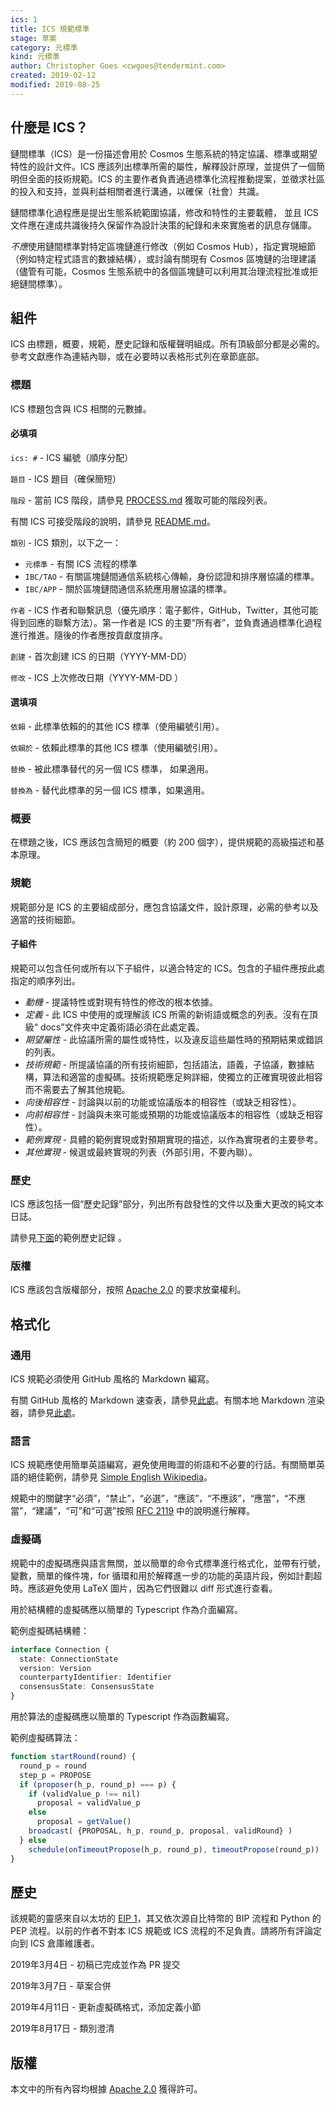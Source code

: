 ```yaml
---
ics: 1
title: ICS 規範標準
stage: 草案
category: 元標準
kind: 元標準
author: Christopher Goes <cwgoes@tendermint.com>
created: 2019-02-12
modified: 2019-08-25
---
```


## 什麼是 ICS？

鏈間標準（ICS）是一份描述會用於 Cosmos 生態系統的特定協議、標準或期望特性的設計文件。ICS 應該列出標準所需的屬性，解釋設計原理，並提供了一個簡明但全面的技術規範。ICS 的主要作者負責通過標準化流程推動提案，並徵求社區的投入和支持，並與利益相關者進行溝通，以確保（社會）共識。

鏈間標準化過程應是提出生態系統範圍協議，修改和特性的主要載體， 並且 ICS 文件應在達成共識後持久保留作為設計決策的紀錄和未來實施者的訊息存儲庫。

*不應*使用鏈間標準對特定區塊鏈進行修改（例如 Cosmos Hub），指定實現細節（例如特定程式語言的數據結構），或討論有關現有 Cosmos 區塊鏈的治理建議（儘管有可能，Cosmos 生態系統中的各個區塊鏈可以利用其治理流程批准或拒絕鏈間標準）。

## 組件

ICS 由標題，概要，規範，歷史記錄和版權聲明組成。所有頂級部分都是必需的。參考文獻應作為連結內聯，或在必要時以表格形式列在章節底部。

### 標題

ICS 標題包含與 ICS 相關的元數據。

#### 必填項

`ics: #` - ICS 編號（順序分配）

`題目` - ICS 題目（確保簡短）

`階段` - 當前 ICS 階段，請參見 [PROCESS.md](../../PROCESS.md) 獲取可能的階段列表。

有關 ICS 可接受階段的說明，請參見 [README.md](../../README.md)。

`類別` - ICS 類別，以下之一：

- `元標準` - 有關 ICS 流程的標準
- `IBC/TAO` - 有關區塊鏈間通信系統核心傳輸，身份認證和排序層協議的標準。
- `IBC/APP` - 關於區塊鏈間通信系統應用層協議的標準。

`作者` - ICS 作者和聯繫訊息（優先順序：電子郵件，GitHub，Twitter，其他可能得到回應的聯繫方法）。第一作者是 ICS 的主要“所有者”，並負責通過標準化過程進行推進。隨後的作者應按貢獻度排序。

`創建` - 首次創建 ICS 的日期（YYYY-MM-DD）

`修改` - ICS 上次修改日期（YYYY-MM-DD ）

#### 選填項

`依賴` - 此標準依賴的的其他 ICS 標準（使用編號引用）。

`依賴於` - 依賴此標準的其他 ICS 標準（使用編號引用）。

`替換` - 被此標準替代的另一個 ICS 標準， 如果適用。

`替換為` - 替代此標準的另一個 ICS 標準，如果適用。

### 概要

在標題之後，ICS 應該包含簡短的概要（約 200 個字），提供規範的高級描述和基本原理。

### 規範

規範部分是 ICS 的主要組成部分，應包含協議文件，設計原理，必需的參考以及適當的技術細節。

#### 子組件

規範可以包含任何或所有以下子組件，以適合特定的 ICS。包含的子組件應按此處指定的順序列出。

- *動機* - 提議特性或對現有特性的修改的根本依據。
- *定義* - 此 ICS 中使用的或理解該 ICS 所需的新術語或概念的列表。沒有在頂級“ docs”文件夾中定義術語必須在此處定義。
- *期望屬性* - 此協議所需的屬性或特性，以及違反這些屬性時的預期結果或錯誤的列表。
- *技術規範* - 所提議協議的所有技術細節，包括語法，語義，子協議，數據結構，算法和適當的虛擬碼。技術規範應足夠詳細，使獨立的正確實現彼此相容而不需要去了解其他規範。
- *向後相容性* - 討論與以前的功能或協議版本的相容性（或缺乏相容性）。
- *向前相容性* - 討論與未來可能或預期的功能或協議版本的相容性（或缺乏相容性）。
- *範例實現* - 具體的範例實現或對預期實現的描述，以作為實現者的主要參考。
- *其他實現* - 候選或最終實現的列表（外部引用，不要內聯）。

### 歷史

ICS 應該包括一個“歷史記錄”部分，列出所有啟發性的文件以及重大更改的純文本日誌。

請參見[下面](#history-1)的範例歷史記錄 。

### 版權

ICS 應該包含版權部分，按照 [Apache 2.0](https://www.apache.org/licenses/LICENSE-2.0) 的要求放棄權利。

## 格式化

### 通用

ICS 規範必須使用 GitHub 風格的 Markdown 編寫。

有關 GitHub 風格的 Markdown 速查表，請參見[此處](https://github.com/adam-p/markdown-here/wiki/Markdown-Cheatsheet)。有關本地 Markdown 渲染器，請參見[此處](https://github.com/joeyespo/grip)。

### 語言

ICS 規範應使用簡單英語編寫，避免使用晦澀的術語和不必要的行話。有關簡單英語的絕佳範例，請參見 [Simple English Wikipedia](https://simple.wikipedia.org/wiki/Main_Page)。

規範中的關鍵字“必須”，“禁止”，“必選”，“應該”，“不應該”，“應當”，“不應當”，“建議”，“可”和“可選”按照 [RFC 2119](https://tools.ietf.org/html/rfc2119) 中的說明進行解釋。

### 虛擬碼

規範中的虛擬碼應與語言無關，並以簡單的命令式標準進行格式化，並帶有行號，變數，簡單的條件塊，for 循環和用於解釋進一步的功能的英語片段，例如計劃超時。應該避免使用 LaTeX 圖片，因為它們很難以 diff 形式進行查看。

用於結構體的虛擬碼應以簡單的 Typescript 作為介面編寫。

範例虛擬碼結構體：

```typescript
interface Connection {
  state: ConnectionState
  version: Version
  counterpartyIdentifier: Identifier
  consensusState: ConsensusState
}
```

用於算法的虛擬碼應以簡單的 Typescript 作為函數編寫。

範例虛擬碼算法：

```typescript
function startRound(round) {
  round_p = round
  step_p = PROPOSE
  if (proposer(h_p, round_p) === p) {
    if (validValue_p !== nil)
      proposal = validValue_p
    else
      proposal = getValue()
    broadcast( {PROPOSAL, h_p, round_p, proposal, validRound} )
  } else
    schedule(onTimeoutPropose(h_p, round_p), timeoutPropose(round_p))
}
```

## 歷史

該規範的靈感來自以太坊的 [EIP 1](https://github.com/ethereum/EIPs/blob/master/EIPS/eip-1.md)，其又依次源自比特幣的 BIP 流程和 Python 的 PEP 流程。以前的作者不對本 ICS 規範或 ICS 流程的不足負責。請將所有評論定向到 ICS 倉庫維護者。

2019年3月4日 - 初稿已完成並作為 PR 提交

2019年3月7日 - 草案合併

2019年4月11日 - 更新虛擬碼格式，添加定義小節

2019年8月17日 - 類別澄清

## 版權

本文中的所有內容均根據 [Apache 2.0](https://www.apache.org/licenses/LICENSE-2.0) 獲得許可。
